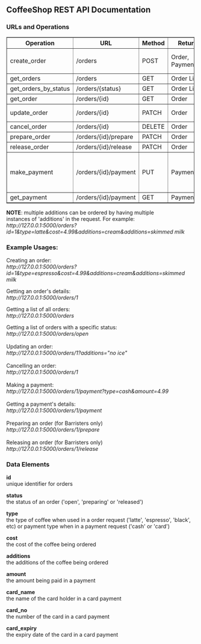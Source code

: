 <html>
<body>
<h2>CoffeeShop REST API Documentation</h2>
<h3>URLs and Operations</h3>
<table border="1" cellpadding="1" cellspacing="1" style="width:500px;">
	<thead>
		<tr>
			<th scope="col">Operation</th>
			<th scope="col">URL</th>
			<th scope="col">Method</th>
			<th scope="col">Returns</th>
			<th scope="col">Inputs</th>
		</tr>
	</thead>
	<tbody>
		<tr>
			<td>create_order</td>
			<td>/orders</td>
			<td>POST</td>
			<td>Order, PaymentURL</td>
			<td>[id] [type] [cost] [additions]</td>
		</tr>
		<tr>
			<td>get_orders</td>
			<td>/orders</td>
			<td>GET</td>
			<td>Order List</td>
			<td>none</td>
		</tr>
		<tr>
			<td>get_orders_by_status</td>
			<td>/orders/{status}</td>
			<td>GET</td>
			<td>Order List</td>
			<td>none</td>
		</tr>
		<tr>
			<td>get_order</td>
			<td>/orders/{id}</td>
			<td>GET</td>
			<td>Order</td>
			<td>none</td>
		</tr>
		<tr>
			<td>update_order</td>
			<td>/orders/{id}</td>
			<td>PATCH</td>
			<td>Order</td>
			<td>[type] [cost] [additions]</td>
		</tr>
		<tr>
			<td>cancel_order</td>
			<td>/orders/{id}</td>
			<td>DELETE</td>
			<td>Order</td>
			<td>none</td>
		</tr>
		<tr>
			<td>prepare_order</td>
			<td>/orders/{id}/prepare</td>
			<td>PATCH</td>
			<td>Order</td>
			<td>none</td>
		</tr>
		<tr>
			<td>release_order</td>
			<td>/orders/{id}/release</td>
			<td>PATCH</td>
			<td>Order</td>
			<td>none</td>
		</tr>
		<tr>
			<td>make_payment</td>
			<td>/orders/{id}/payment</td>
			<td>PUT</td>
			<td>Payment</td>
			<td>[type] [amount] [card_name] [card_no] [card_expiry]</td>
		</tr>
		<tr>
			<td>get_payment</td>
			<td>/orders/{id}/payment</td>
			<td>GET</td>
			<td>Payment</td>
			<td>none</td>
		</tr>
	</tbody>
</table>

<p><strong>NOTE</strong>: multiple additions can be ordered by having multiple instances&nbsp;of&nbsp;&#39;additions&#39; in the request. For example: <em>http://127.0.0.1:5000/orders?id=1&amp;type=latte&amp;cost=4.99&amp;additions=cream&amp;additions=skimmed milk</em></p>

<h3>Example Usages:</h3>

<p>Creating an order:<br />
<em>http://127.0.0.1:5000/orders?id=1&amp;type=espresso&amp;cost=4.99&amp;additions=cream&amp;additions=skimmed milk</em></p>

<p>Getting an order&#39;s details:<br />
<em>http://127.0.0.1:5000/orders/1</em></p>

<p>Getting a list of all orders:<br />
<em>http://127.0.0.1:5000/orders</em></p>

<div>Getting a list of orders with a specific status:<br />
<em>http://127.0.0.1:5000/orders/open</em></div>

<div>&nbsp;</div>

<div>Updating an order:</div>

<div><em>http://127.0.0.1:5000/orders/1?additions=&quot;no ice&quot;</em></div>

<div><br />
Cancelling an order:</div>

<div><em>http://127.0.0.1:5000/orders/1</em></div>

<div>
<div>&nbsp;</div>

<div>Making a payment:</div>

<div><em>http://127.0.0.1:5000/orders/1/payment?type=cash&amp;amount=4.99</em></div>

<div>&nbsp;</div>

<div>Getting a payment&#39;s details:</div>

<div><em>http://127.0.0.1:5000/orders/1/payment</em></div>

<div>&nbsp;</div>

<div>Preparing an order (for Barristers only)</div>

<div><em>http://127.0.0.1:5000/orders/1/prepare</em></div>

<div>&nbsp;</div>

<div>Releasing an order (for Barristers only)<br />
<em>http://127.0.0.1:5000/orders/1/release</em></div>
</div>

<h3>Data Elements</h3>

<p><strong>id</strong><br />
unique identifier for orders</p>

<p><strong>status</strong><br />
the status of an order (&#39;open&#39;, &#39;preparing&#39; or &#39;released&#39;)</p>

<p><strong>type</strong><br />
the type of coffee when used in a order request (&#39;latte&#39;, &#39;espresso&#39;, &#39;black&#39;, etc) or payment type when in a payment request (&#39;cash&#39; or &#39;card&#39;)</p>

<p><strong>cost</strong><br />
the cost of the coffee being ordered</p>

<p><strong>additions</strong><br />
the additions of the coffee being ordered</p>

<p><strong>amount</strong><br />
the amount being paid in a payment</p>

<p><strong>card_name</strong><br />
the name of the card holder in a card payment</p>

<p><strong>card_no</strong><br />
the number of the card in a card payment</p>

<p><strong>card_expiry</strong><br />
the expiry date of the card in a card payment</p>
</body>
</html>
